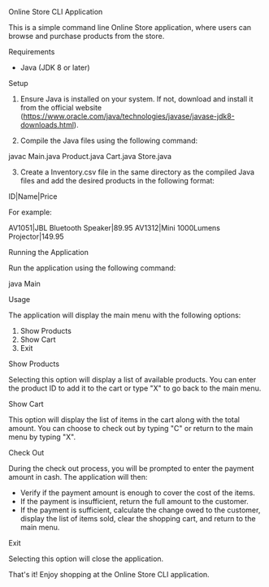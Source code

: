 Online Store CLI Application

This is a simple command line Online Store application, where users can browse and purchase products from the store.

Requirements

- Java (JDK 8 or later)

Setup

1. Ensure Java is installed on your system. If not, download and install it from the official website (https://www.oracle.com/java/technologies/javase/javase-jdk8-downloads.html).

2. Compile the Java files using the following command:

javac Main.java Product.java Cart.java Store.java

3. Create a Inventory.csv file in the same directory as the compiled Java files and add the desired products in the following format:

ID|Name|Price

For example:

AV1051|JBL Bluetooth Speaker|89.95
AV1312|Mini 1000Lumens Projector|149.95

Running the Application

Run the application using the following command:

java Main

Usage

The application will display the main menu with the following options:

1. Show Products
2. Show Cart
3. Exit

Show Products

Selecting this option will display a list of available products. You can enter the product ID to add it to the cart or type "X" to go back to the main menu.

Show Cart

This option will display the list of items in the cart along with the total amount. You can choose to check out by typing "C" or return to the main menu by typing "X".

Check Out

During the check out process, you will be prompted to enter the payment amount in cash. The application will then:

- Verify if the payment amount is enough to cover the cost of the items.
- If the payment is insufficient, return the full amount to the customer.
- If the payment is sufficient, calculate the change owed to the customer, display the list of items sold, clear the shopping cart, and return to the main menu.

Exit

Selecting this option will close the application.

That's it! Enjoy shopping at the Online Store CLI application.
